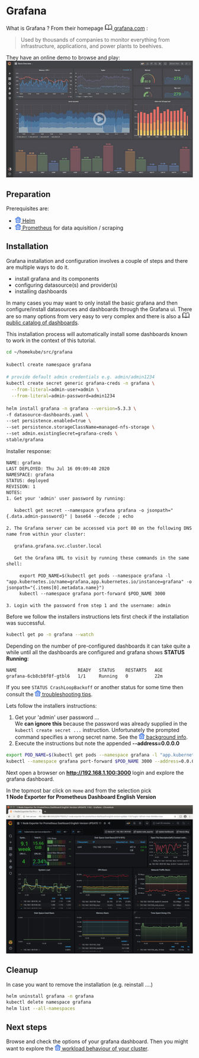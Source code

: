 # Grafana

What is Grafana ? From their homepage 
[![](images/ico/book_16.png) grafana.com](https://grafana.com) :  

> Used by thousands of companies to monitor everything from infrastructure, applications, and power plants to beehives.

They have an online demo to browse and play:
[![](images/3rd-party/grafana-play.png)](https://play.grafana.com)

## Preparation

Prerequisites are: 
- [![](images/ico/color/homekube_16.png) Helm](helm.md)
- [![](images/ico/color/homekube_16.png) Prometheus](prometheus.md) for data aquisition / scraping

## Installation

Grafana installation and configuration involves a couple of steps and there are multiple ways to do it.

- install grafana and its components
- configuring datasource(s) and provider(s)
- installing dashboards

In many cases you may want to only install the basic grafana and then configure/install datasources and dashboards
through the Grafana ui. There are so many options from very easy to very complex and there is also a 
[![](images/ico/book_16.png) public catalog of dashboards](https://grafana.com/grafana/dashboards).

This installation process will automatically install some dashboards known to work in the context of this tutorial.  

```bash
cd ~/homekube/src/grafana

kubectl create namespace grafana

# provide default admin credentials e.g. admin/admin1234
kubectl create secret generic grafana-creds -n grafana \
  --from-literal=admin-user=admin \
  --from-literal=admin-password=admin1234

helm install grafana -n grafana --version=5.3.3 \
-f datasource-dashboards.yaml \
--set persistence.enabled=true \
--set persistence.storageClassName=managed-nfs-storage \
--set admin.existingSecret=grafana-creds \
stable/grafana
```

Installer response:

```text
NAME: grafana
LAST DEPLOYED: Thu Jul 16 09:09:40 2020
NAMESPACE: grafana
STATUS: deployed
REVISION: 1
NOTES:
1. Get your 'admin' user password by running:

   kubectl get secret --namespace grafana grafana -o jsonpath="{.data.admin-password}" | base64 --decode ; echo

2. The Grafana server can be accessed via port 80 on the following DNS name from within your cluster:

   grafana.grafana.svc.cluster.local

   Get the Grafana URL to visit by running these commands in the same shell:

     export POD_NAME=$(kubectl get pods --namespace grafana -l "app.kubernetes.io/name=grafana,app.kubernetes.io/instance=grafana" -o jsonpath="{.items[0].metadata.name}")
     kubectl --namespace grafana port-forward $POD_NAME 3000

3. Login with the password from step 1 and the username: admin
```

Before we follow the installers instructions lets first check if the installation was successful.
```bash
kubectl get po -n grafana --watch
```
Depending on the number of pre-configured dashboards it can take quite a while 
until all the dashboards are configured and grafana shows **STATUS Running**:
 
```text
NAME                       READY   STATUS    RESTARTS   AGE
grafana-6cb8cb8f8f-gtbl6   1/1     Running   0          22m
```
If you see `STATUS CrashLoopBackoff` or another status for some time then consult the
[![](images/ico/color/homekube_16.png) troubleshooting tips](grafana-notes.md#troubleshooting).

Lets follow the installers instructions:
1) Get your 'admin' user password ...  
We **can ignore this** because the password was already supplied in the `kubectl create secret ...` instruction.
Unfortunately the prompted command
specifies a wrong secret name. See the 
[![](images/ico/color/homekube_16.png) background info](grafana-notes.md#troubleshooting).
2) Execute the instructions but note the appended **--address=0.0.0.0**   
```bash
export POD_NAME=$(kubectl get pods --namespace grafana -l "app.kubernetes.io/name=grafana,app.kubernetes.io/instance=grafana" -o jsonpath="{.items[0].metadata.name}")
kubectl --namespace grafana port-forward $POD_NAME 3000 --address=0.0.0.0
```  
Next open a browser on **http://192.168.1.100:3000** login and explore the grafana dashboard.

In the topmost bar click on `Home` and from the selection pick  
**1 Node Exporter for Prometheus Dashboard English Version**

![](images/grafana-node-exporter.png)

## Cleanup

In case you want to remove the installation (e.g. reinstall ....)

```bash
helm uninstall grafana -n grafana
kubectl delete namespace grafana
helm list --all-namespaces
```

## Next steps

Browse and check the options of your grafana dashboard. Then you might want to explore the 
[![](images/ico/color/homekube_16.png) workload behaviour of your cluster](workload-testing.md).

